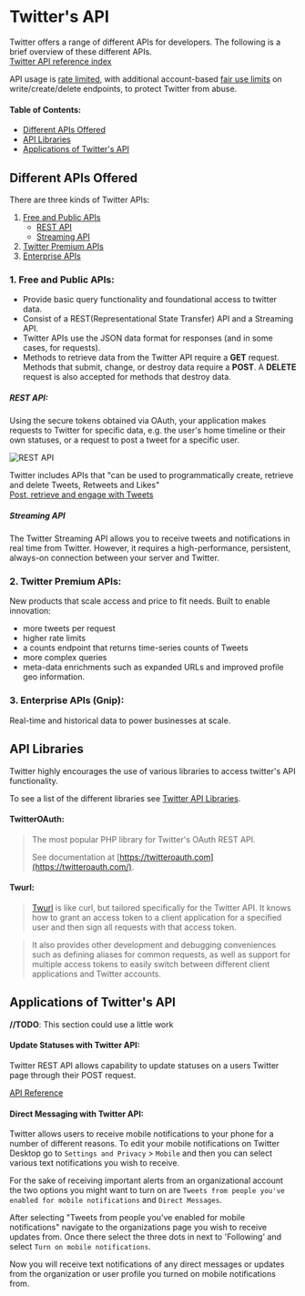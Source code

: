 # Twitter's API
Twitter offers a range of different APIs for developers. The following is a brief overview of these different APIs.  
[Twitter API reference index](https://developer.twitter.com/en/docs/api-reference-index)

API usage is [rate limited](https://developer.twitter.com/en/docs/basics/rate-limiting.html), with additional account-based [fair use limits](https://help.twitter.com/en/rules-and-policies/twitter-limits) on write/create/delete endpoints, to protect Twitter from abuse.

#### Table of Contents:
* [Different APIs Offered](#different-apis-offered)
* [API Libraries](#api-libraries)
* [Applications of Twitter's API](#applications-of-twitters-api)

## Different APIs Offered
There are three kinds of Twitter APIs:

1. [Free and Public APIs](#1-free-and-public-apis)  
    * [REST API](#rest-api)  
    * [Streaming API](#streaming-api)   
2. [Twitter Premium APIs](#2-twitter-premium-apis)  
3. [Enterprise APIs](#3-enterprise-apis-gnip) 

### 1. Free and Public APIs:
* Provide basic query functionality and foundational access to twitter data.  
* Consist of a REST(Representational State Transfer) API and a Streaming API.  
* Twitter APIs use the JSON data format for responses (and in some cases, for requests).
* Methods to retrieve data from the Twitter API require a **GET** request. Methods that submit, change, or destroy data require a **POST**. A **DELETE** request is also accepted for methods that destroy data.

##### REST API:
Using the secure tokens obtained via OAuth, your application makes requests to Twitter for specific data, e.g. the user's home timeline or their own statuses, or a request to post a tweet for a specific user.

![REST API](https://cms-assets.tutsplus.com/uploads/users/317/posts/22192/image/streaming-intro-1_1.png)

Twitter includes APIs that "can be used to programmatically create, retrieve and delete Tweets, Retweets and Likes"  
[Post, retrieve and engage with Tweets](https://developer.twitter.com/en/docs/tweets/post-and-engage/overview)

##### Streaming API
The Twitter Streaming API allows you to receive tweets and notifications in real time from Twitter. However, it requires a high-performance, persistent, always-on connection between your server and Twitter. 

### 2. Twitter Premium APIs:
New products that scale access and price to fit needs. Built to enable innovation:  

 * more tweets per request
 * higher rate limits
 * a counts endpoint that returns time-series counts of Tweets
 * more complex queries
 * meta-data enrichments such as expanded URLs and improved profile geo information.

### 3. Enterprise APIs (Gnip):
Real-time and historical data to power businesses at scale.


## API Libraries
Twitter highly encourages the use of various libraries to access twitter's API functionality.

To see a list of the different libraries see
[Twitter API Libraries](https://developer.twitter.com/en/docs/developer-utilities/twitter-libraries.html).

#### TwitterOAuth:
> The most popular PHP library for Twitter's OAuth REST API. 
> 
> See documentation at [https://twitteroauth.com](https://twitteroauth.com/).

#### Twurl:
> [Twurl](https://github.com/twitter/twurl) is like curl, but tailored specifically for the Twitter API.
It knows how to grant an access token to a client application for
a specified user and then sign all requests with that access token.

> It also provides other development and debugging conveniences such
as defining aliases for common requests, as well as support for
multiple access tokens to easily switch between different client
applications and Twitter accounts.

## Applications of Twitter's API
**//TODO**: This section could use a little work

#### Update Statuses with Twitter API:
Twitter REST API allows capability to update statuses on a users Twitter page through their POST request. 

[API Reference](https://developer.twitter.com/en/docs/tweets/post-and-engage/api-reference/post-statuses-update)

#### Direct Messaging with Twitter API:
Twitter allows users to receive mobile notifications to your phone for a number of different reasons. To edit your mobile notifications on Twitter Desktop go to `Settings and Privacy` > `Mobile` and then you can select various text notifications you wish to receive. 

For the sake of receiving important alerts from an organizational account the two options you might want to turn on are `Tweets from people you've enabled for mobile notifications` and `Direct Messages`.

After selecting "Tweets from people you've enabled for mobile notifications" navigate to the organizations page you wish to receive updates from. Once there select the three dots in next to 'Following' and select `Turn on mobile notifications`.

Now you will receive text notifications of any direct messages or updates from the organization or user profile you turned on mobile notifications from. 
